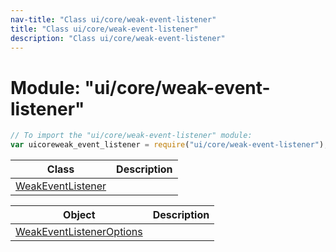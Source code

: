 ```yaml
---
nav-title: "Class ui/core/weak-event-listener"
title: "Class ui/core/weak-event-listener"
description: "Class ui/core/weak-event-listener"
---
```

# Module: "ui/core/weak-event-listener"

``` JavaScript
// To import the "ui/core/weak-event-listener" module:
var uicoreweak_event_listener = require("ui/core/weak-event-listener");
```

Class | Description
------|------------
[WeakEventListener](../../../ui/core/weak-event-listener/WeakEventListener.md) | 

Object | Description
------|------------
[WeakEventListenerOptions](../../../ui/core/weak-event-listener/WeakEventListenerOptions.md) | 